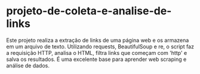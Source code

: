 # projeto-de-coleta-e-analise-de-links
Este projeto realiza a extração de links de uma página web e os armazena em um arquivo de texto. Utilizando requests, BeautifulSoup e re, o script faz a requisição HTTP, analisa o HTML, filtra links que começam com 'http' e salva os resultados. É uma excelente base para aprender web scraping e análise de dados.
